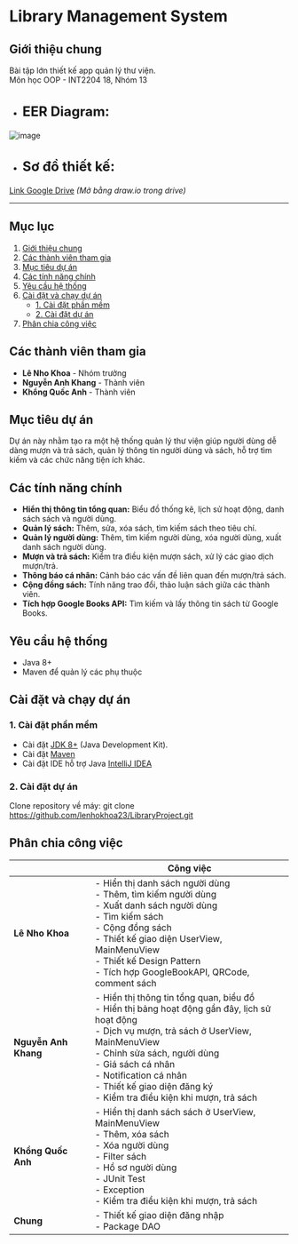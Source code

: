 # Library Management System
## **Giới thiệu chung**
Bài tập lớn thiết kế app quản lý thư viện.  
Môn học OOP - INT2204 18, Nhóm 13

- <h2 style="font-size: 24px; font-weight: bold;">EER Diagram:</h2>
 ![image](https://github.com/user-attachments/assets/5d881e41-8d90-4339-9643-524eeff011aa)

- <h2 style="font-size: 24px; font-weight: bold;">Sơ đồ thiết kế:</h2>
 [Link Google Drive](https://drive.google.com/file/d/1rGBA92pjuLWtgmDpb62q98R7Uro14WyK/view?usp=sharing) *(Mở bằng draw.io trong drive)*

---

## **Mục lục**
1. [Giới thiệu chung](#giới-thiệu-chung)
2. [Các thành viên tham gia](#các-thành-viên-tham-gia)
3. [Mục tiêu dự án](#mục-tiêu-dự-án)
4. [Các tính năng chính](#các-tính-năng-chính)
5. [Yêu cầu hệ thống](#yêu-cầu-hệ-thống)
6. [Cài đặt và chạy dự án](#cài-đặt-và-chạy-dự-án)
   - [1. Cài đặt phần mềm](#1-cài-đặt-phần-mềm)
   - [2. Cài đặt dự án](#2-cài-đặt-dự-án)
7. [Phân chia công việc](#phân-chia-công-việc)

## **Các thành viên tham gia**
- **Lê Nho Khoa** - Nhóm trưởng
- **Nguyễn Anh Khang** - Thành viên
- **Khổng Quốc Anh** - Thành viên

## **Mục tiêu dự án**
Dự án này nhằm tạo ra một hệ thống quản lý thư viện giúp người dùng dễ dàng mượn và trả sách, quản lý thông tin người dùng và sách, hỗ trợ tìm kiếm và các chức năng tiện ích khác.


## **Các tính năng chính**
- **Hiển thị thông tin tổng quan:** Biểu đồ thống kê, lịch sử hoạt động, danh sách sách và người dùng.
- **Quản lý sách:** Thêm, sửa, xóa sách, tìm kiếm sách theo tiêu chí.
- **Quản lý người dùng:** Thêm, tìm kiếm người dùng, xóa người dùng, xuất danh sách người dùng.
- **Mượn và trả sách:** Kiểm tra điều kiện mượn sách, xử lý các giao dịch mượn/trả.
- **Thông báo cá nhân:** Cảnh báo các vấn đề liên quan đến mượn/trả sách.
- **Cộng đồng sách:** Tính năng trao đổi, thảo luận sách giữa các thành viên.
- **Tích hợp Google Books API:** Tìm kiếm và lấy thông tin sách từ Google Books.


## **Yêu cầu hệ thống**
- Java 8+ 
- Maven để quản lý các phụ thuộc


## **Cài đặt và chạy dự án**

### **1. Cài đặt phần mềm**
- Cài đặt [JDK 8+](https://adoptopenjdk.net/) (Java Development Kit).
- Cài đặt [Maven](https://maven.apache.org/)
- Cài đặt IDE hỗ trợ Java [IntelliJ IDEA](https://www.jetbrains.com/idea/)

### **2. Cài đặt dự án**
Clone repository về máy: git clone https://github.com/lenhokhoa23/LibraryProject.git

## **Phân chia công việc**

|                         | **Công việc**                                                                                                                   |
|-------------------------|-------------------------------------------------------------------------------------------------------------------------------|
| **Lê Nho Khoa**         | - Hiển thị danh sách người dùng<br>- Thêm, tìm kiếm người dùng<br>- Xuất danh sách người dùng<br>- Tìm kiếm sách<br>- Cộng đồng sách<br>- Thiết kế giao diện UserView, MainMenuView<br>- Thiết kế Design Pattern<br>- Tích hợp GoogleBookAPI, QRCode, comment sách |
| **Nguyễn Anh Khang**    | - Hiển thị thông tin tổng quan, biểu đồ<br>- Hiển thị bảng hoạt động gần đây, lịch sử hoạt động <br>- Dịch vụ mượn, trả sách ở UserView, MainMenuView<br>- Chỉnh sửa sách, người dùng<br>- Giá sách cá nhân<br>- Notification cá nhân<br>- Thiết kế giao diện đăng ký<br>- Kiểm tra điều kiện khi mượn, trả sách |
| **Khổng Quốc Anh**      | - Hiển thị danh sách sách ở UserView, MainMenuView<br>- Thêm, xóa sách<br>- Xóa người dùng<br>- Filter sách<br>- Hồ sơ người dùng<br>- JUnit Test<br>- Exception<br>- Kiểm tra điều kiện khi mượn, trả sách |
| **Chung**               | - Thiết kế giao diện đăng nhập<br>- Package DAO<br> |


